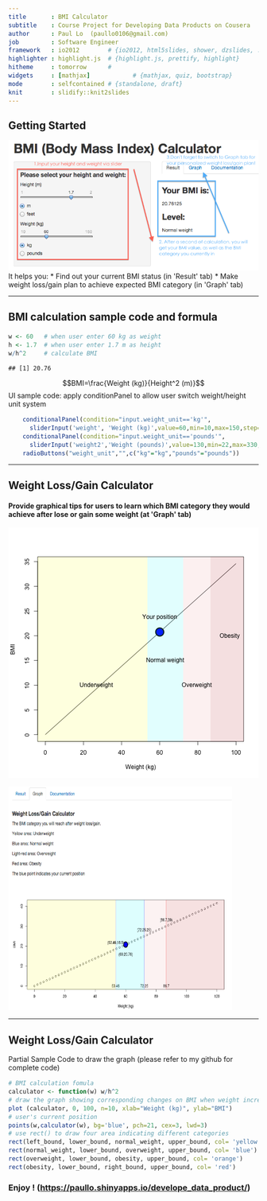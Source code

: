 ```yaml
---
title       : BMI Calculator
subtitle    : Course Project for Developing Data Products on Cousera
author      : Paul Lo  (paullo0106@gmail.com)
job         : Software Engineer
framework   : io2012        # {io2012, html5slides, shower, dzslides, ...}
highlighter : highlight.js  # {highlight.js, prettify, highlight}
hitheme     : tomorrow      # 
widgets     : [mathjax]            # {mathjax, quiz, bootstrap}
mode        : selfcontained # {standalone, draft}
knit        : slidify::knit2slides
---
```


## Getting Started

<div>
<img src='assets/img/ui.png'>
</div>
It helps you:
* Find out your current BMI status (in 'Result' tab)
* Make weight loss/gain plan to achieve expected BMI category (in 'Graph' tab)

---

## BMI calculation sample code and formula


```r
w <- 60   # when user enter 60 kg as weight
h <- 1.7  # when user enter 1.7 m as height
w/h^2     # calculate BMI
```

```
## [1] 20.76
```
$$BMI=\frac{Weight (kg)}{Height^2 (m)}$$
UI sample code:  apply conditionPanel to allow user switch weight/height unit system

```r
    conditionalPanel(condition="input.weight_unit=='kg'",
      sliderInput('weight', 'Weight (kg)',value=60,min=10,max=150,step=1)),  
    conditionalPanel(condition="input.weight_unit=='pounds'",
      sliderInput('weight2','Weight (pounds)',value=130,min=22,max=330,step=2)),
    radioButtons("weight_unit","",c("kg"="kg","pounds"="pounds"))
```

---

## Weight Loss/Gain Calculator

#### Provide graphical tips for users to learn which BMI category they would achieve after lose or gain some weight  (at 'Graph' tab)

![plot of chunk unnamed-chunk-3](figure/unnamed-chunk-3.png) 
<div>
<img src='assets/img/ui2.png' width='450px' height='450px' />
</div>

---

## Weight Loss/Gain Calculator
Partial Sample Code to draw the graph (please refer to my github for complete code)

```r
# BMI calculation fomula
calculator <- function(w) w/h^2 
# draw the graph showing corresponding changes on BMI when weight increase/decrease
plot (calculator, 0, 100, n=10, xlab="Weight (kg)", ylab="BMI") 
# user's current position
points(w,calculator(w), bg='blue', pch=21, cex=3, lwd=3) 
# use rect() to draw four area indicating different categories
rect(left_bound, lower_bound, normal_weight, upper_bound, col= 'yellow') 
rect(normal_weight, lower_bound, overweight, upper_bound, col= 'blue') 
rect(overweight, lower_bound, obesity, upper_bound, col= 'orange') 
rect(obesity, lower_bound, right_bound, upper_bound, col= 'red')
```
### Enjoy !  (https://paullo.shinyapps.io/develope_data_product/)


